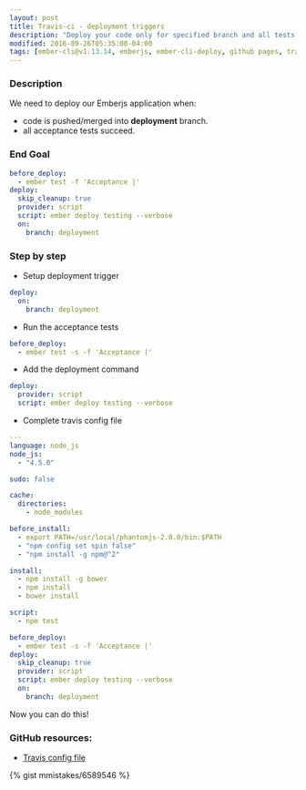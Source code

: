 ```yaml
---
layout: post
title: Travis-ci - deployment triggers
description: "Deploy your code only for specified branch and all tests are passing"
modified: 2016-09-26T05:35:00-04:00
tags: [ember-cli@v1.13.14, emberjs, ember-cli-deploy, github pages, travis-ci, triggers, continuous deployment]
---
```


### Description
We need to deploy our Emberjs application when:

* code is pushed/merged into **deployment** branch.
* all acceptance tests succeed.

### End Goal

```yml
before_deploy:
  - ember test -f 'Acceptance |'
deploy:
  skip_cleanup: true
  provider: script
  script: ember deploy testing --verbose
  on:
    branch: deployment
```

### Step by step

* Setup deployment trigger

```yml
deploy:
  on:
    branch: deployment
```

* Run the acceptance tests

```yml
before_deploy:
  - ember test -s -f 'Acceptance |'
```

* Add the deployment command

```yml
deploy:
  provider: script
  script: ember deploy testing --verbose
```

* Complete travis config file

```yml
---
language: node_js
node_js:
  - "4.5.0"

sudo: false

cache:
  directories:
    - node_modules

before_install:
  - export PATH=/usr/local/phantomjs-2.0.0/bin:$PATH
  - "npm config set spin false"
  - "npm install -g npm@^2"

install:
  - npm install -g bower
  - npm install
  - bower install

script:
  - npm test

before_deploy:
  - ember test -s -f 'Acceptance |'
deploy:
  skip_cleanup: true
  provider: script
  script: ember deploy testing --verbose
  on:
    branch: deployment
```

Now you can do this!

### GitHub resources:
* [Travis config file](http://nshimiye.com/tutorial-ember-cli-1.13.14/tests/?testId=6c41b476)

{% gist mmistakes/6589546 %}
